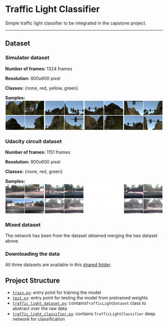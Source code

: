 # Traffic Light Classifier

Simple traffic light classifier to be integrated in the capstone project.

---

## Dataset

### Simulator dataset
**Number of frames:** 1324 frames

**Resolution:** 800x600 pixel

**Classes:** {none, red, yellow, green}

**Samples:**
![simulator_dataset](img/simulator_examples.png)


### Udacity circuit dataset
**Number of frames:** 1151 frames

**Resolution:** 800x600 pixel

**Classes:** {none, red, green}

**Samples:**
![realworld_dataset](img/realworld_examples.png)

### Mixed dataset

The network has been from the dataset obtained merging the two dataset above.

### Downloading the data

All three datasets are available in this [shared folder](https://drive.google.com/open?id=0Bx9YaGcDPu3XSlMxeHlPZEIyRzQ).

## Project Structure

- [`train.py`](https://github.com/ndrplz/self-driving-car/blob/master/capstone_traffic_light_classifier/train.py): entry point for training the model
- [`test.py`](https://github.com/ndrplz/self-driving-car/blob/master/capstone_traffic_light_classifier/test.py): entry point for testing the model from pretrained weights
- [`traffic_light_dataset.py`](https://github.com/ndrplz/self-driving-car/blob/master/capstone_traffic_light_classifier/traffic_light_dataset.py): contains`TrafficLightDataset` class to abstract over the raw data
- [`traffic_light_classifier.py`](https://github.com/ndrplz/self-driving-car/blob/master/capstone_traffic_light_classifier/traffic_light_classifier.py): contains `TrafficLightClassifier` deep network for classification

